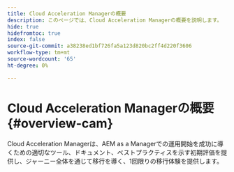 ```yaml
---
title: Cloud Acceleration Managerの概要
description: このページでは、Cloud Acceleration Managerの概要を説明します。
hide: true
hidefromtoc: true
index: false
source-git-commit: a38238ed1bf726fa5a123d820bc2ff4d220f3606
workflow-type: tm+mt
source-wordcount: '65'
ht-degree: 0%

---
```



# Cloud Acceleration Managerの概要{#overview-cam}

Cloud Acceleration Managerは、AEM as a Managerでの運用開始を成功に導くための適切なツール、ドキュメント、ベストプラクティスを示す初期評価を提供し、ジャーニー全体を通じて移行を導く、1回限りの移行体験を提供します。